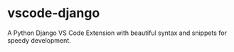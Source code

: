 # vscode-django
A Python Django VS Code Extension with beautiful syntax and snippets for speedy development.
